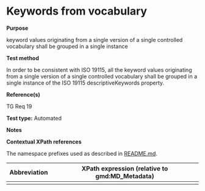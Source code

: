 
# Keywords from vocabulary 

**Purpose**	

keyword values originating from a single version of a single controlled vocabulary
shall be grouped in a single instance

**Test method**	

In order to be consistent with ISO 19115, all the keyword values
originating from a single version of a single controlled vocabulary
shall be grouped in a single instance of the ISO 19115
descriptiveKeywords property. 

**Reference(s)**	 

TG Req 19 

**Test type:** Automated

**Notes**

**Contextual XPath references**

The namespace prefixes used as described in [README.md](./README.md#namespaces).

Abbreviation                                   |  XPath expression (relative to gmd:MD_Metadata)
-----------------------------------------------| -------------------------------------------------------------------------
<a name=""></a>   |

